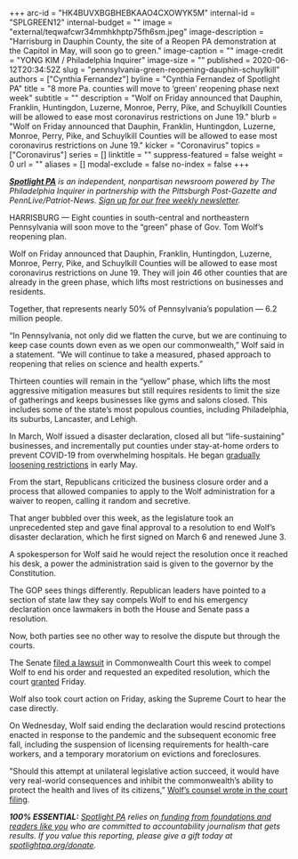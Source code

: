 +++
arc-id = "HK4BUVXBGBHEBKAAO4CXOWYK5M"
internal-id = "SPLGREEN12"
internal-budget = ""
image = "external/teqwafcwr34mmhkhptp75fh6sm.jpeg"
image-description = "Harrisburg in Dauphin County, the site of a Reopen PA demonstration at the Capitol in May, will soon go to green."
image-caption = ""
image-credit = "YONG KIM / Philadelphia Inquirer"
image-size = ""
published = 2020-06-12T20:34:52Z
slug = "pennsylvania-green-reopening-dauphin-schuylkill"
authors = ["Cynthia Fernandez"]
byline = "Cynthia Fernandez of Spotlight PA"
title = "8 more Pa. counties will move to ‘green’ reopening phase next week"
subtitle = ""
description = "Wolf on Friday announced that Dauphin, Franklin, Huntingdon, Luzerne, Monroe, Perry, Pike, and Schuylkill Counties will be allowed to ease most coronavirus restrictions on June 19."
blurb = "Wolf on Friday announced that Dauphin, Franklin, Huntingdon, Luzerne, Monroe, Perry, Pike, and Schuylkill Counties will be allowed to ease most coronavirus restrictions on June 19."
kicker = "Coronavirus"
topics = ["Coronavirus"]
series = []
linktitle = ""
suppress-featured = false
weight = 0
url = ""
aliases = []
modal-exclude = false
no-index = false
+++

<a href="https://www.spotlightpa.org/"><i><b>Spotlight PA</b></i></a><i> is an independent, nonpartisan newsroom powered by The Philadelphia Inquirer in partnership with the Pittsburgh Post-Gazette and PennLive/Patriot-News. </i><a href="https://www.spotlightpa.org/newsletters"><i>Sign up for our free weekly newsletter</i></a><i>.</i>

HARRISBURG — Eight counties in south-central and northeastern Pennsylvania will soon move to the “green” phase of Gov. Tom Wolf’s reopening plan.

Wolf on Friday announced that Dauphin, Franklin, Huntingdon, Luzerne, Monroe, Perry, Pike, and Schuylkill Counties will be allowed to ease most coronavirus restrictions on June 19. They will join 46 other counties that are already in the green phase, which lifts most restrictions on businesses and residents.

Together, that represents nearly 50% of Pennsylvania’s population — 6.2 million people.

“In Pennsylvania, not only did we flatten the curve, but we are continuing to keep case counts down even as we open our commonwealth,” Wolf said in a statement. “We will continue to take a measured, phased approach to reopening that relies on science and health experts.”

Thirteen counties will remain in the “yellow” phase, which lifts the most aggressive mitigation measures but still requires residents to limit the size of gatherings and keeps businesses like gyms and salons closed. This includes some of the state’s most populous counties, including Philadelphia, its suburbs, Lancaster, and Lehigh.

In March, Wolf issued a disaster declaration, closed all but “life-sustaining” businesses, and incrementally put counties under stay-at-home orders to prevent COVID-19 from overwhelming hospitals. He began <a href="https://www.spotlightpa.org/news/2020/05/pennsylvania-counties-reopen-full-list-may-8/">gradually loosening restrictions</a> in early May.

<script src="https://www.spotlightpa.org/embed.js" async></script><div data-spl-embed-version="1" data-spl-src="https://www.spotlightpa.org/embeds/donate/"></div>


From the start, Republicans criticized the business closure order and a process that allowed companies to apply to the Wolf administration for a waiver to reopen, calling it random and secretive.

That anger bubbled over this week, as the legislature took an unprecedented step and gave final approval to a resolution to end Wolf’s disaster declaration, which he first signed on March 6 and renewed June 3.

A spokesperson for Wolf said he would reject the resolution once it reached his desk, a power the administration said is given to the governor by the Constitution.

The GOP sees things differently. Republican leaders have pointed to a section of state law they say compels Wolf to end his emergency declaration once lawmakers in both the House and Senate pass a resolution.

Now, both parties see no other way to resolve the dispute but through the courts.

The Senate <a href="https://www.spotlightpa.org/news/2020/06/pennsylvania-coronavirus-emergency-resolution-court-battle/" target="_blank">filed a lawsuit</a> in Commonwealth Court this week to compel Wolf to end his order and requested an expedited resolution, which the court <a href="https://www.pasenategop.com/blog/senate-leaders-applaud-courts-decision-to-expedite-review-of-ending-wolfs-emergency-declaration/" target="_blank">granted</a> Friday.

<script src="https://www.spotlightpa.org/embed.js" async></script><div data-spl-embed-version="1" data-spl-src="https://www.spotlightpa.org/embeds/newsletter/"></div>


Wolf also took court action on Friday, asking the Supreme Court to hear the case directly.

On Wednesday, Wolf said ending the declaration would rescind protections enacted in response to the pandemic and the subsequent economic free fall, including the suspension of licensing requirements for health-care workers, and a temporary moratorium on evictions and foreclosures.

"Should this attempt at unilateral legislative action succeed, it would have very real-world consequences and inhibit the commonwealth’s ability to protect the health and lives of its citizens,” <a href="http://www.pacourts.us/assets/files/page-1305/file-9484.pdf" target=_blank>Wolf’s counsel wrote in the court filing</a>.

<i><b>100% ESSENTIAL:</b></i> <a href="https://www.spotlightpa.org/"><i>Spotlight PA</i></a><i> relies on</i><a href="https://www.spotlightpa.org/support"><i> funding from foundations and readers like you</i></a><i> who are committed to accountability journalism that gets results. If you value this reporting, please give a gift today at </i><a href="http://spotlightpa.org/donate"><i>spotlightpa.org/donate</i></a><i>.</i>
